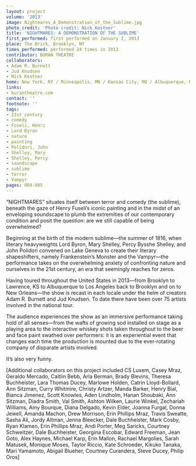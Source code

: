 ```yaml
---
layout: project
volume: '2013'
image: Nightmares_A_Demonstration_of_the_Sublime.jpg
photo_credit: 'Photo credit: Nick Kostner'
title: 'NIGHTMARES: A DEMONSTRATION OF THE SUBLIME'
first_performed: first performed on January 2, 2013
place: The Brick, Brooklyn, NY
times_performed: performed 24 times in 2013
contributor: BURAN THEATRE
collaborators:
- Adam R. Burnett
- Jud Knudsen
- Nick Kostner
home: New York, NY / Minneapolis, MN / Kansas City, MO / Albuquerque, NM
links:
- burantheatre.com
contact: ''
footnote: ''
tags:
- 21st century
- comedy
- Fuseli, Henri
- Lord Byron
- nature
- painting
- Polidori, John
- Shelley, Mary
- Shelley, Percy
- soundscape
- sublime
- terror
- Vampyr
pages: 004-005
---
```


“NIGHTMARES” situates itself between terror and comedy (the sublime), beneath the gaze of Henry Fuseli’s iconic painting and in the midst of an enveloping soundscape to plumb the extremities of our contemporary condition and posit the question: are we still capable of being overwhelmed?

Beginning at the birth of the modern sublime—the summer of 1816, when literary heavyweights Lord Byron, Mary Shelley, Percy Bysshe Shelley, and John Polidori convened on Lake Geneva to create their literary shapeshifters, namely Frankenstein’s Monster and the Vampyr—the performance takes on the overwhelming anxiety of confronting nature and ourselves in the 21st century, an era that seemingly reaches for zeros.

Having toured throughout the United States in 2013—from Brooklyn to Lawrence, KS to Albuquerque to Los Angeles back to Brooklyn and on to New Orleans—the show is recast in each locale under the helm of creators Adam R. Burnett and Jud Knudsen. To date there have been over 75 artists involved in the national tour.

The audience experiences the show as an immersive performance taking hold of all senses—from the wafts of growing sod installed on stage as a playing area to the interactive whiskey shots taken throughout to the beer and face paint swathed over performers: it is an experiential event that changes each time the production is mounted due to the ever-rotating company of disparate artists involved.

It’s also very funny.

[Additional collaborators on this project included CS Luxem, Casey Mraz, Geraldo Mercado, Caitlin Bebb, Arla Berman, Brady Blevins, Theresa Buchheister, Lara Thomas Ducey, Marlowe Holden, Catrin Lloyd-Bollard, Ann Sitzman, Curry Whitmire, Christy Artzer, Manda Barker, Henry Bial, Bianca Jimenez, Scott Knowles, Aden Lindholm, Hanan Shoubaki, Ann Sitzman, Diadra Smith, Val Smith, Ashton Wilken, Laurie Winkel, Zechariah Williams, Amy Bourque, Diana Delgado, Kevin Elder, Joanna Furgal, Donna Jewell, Amanda Machon, Drew Morrison, Erin Phillips Mraz, Travis Sweatte, Sasha Ali, Jordy Altman, Jenna Bleecker, Dale Buchheister, Mark Cosby, Ryan Klamen, Erin Phillips Mraz, Andi Porter, Meg Saricks, Courtney Schweitzer, Dale Buchheister, Georgina Escobar, Edward Freeman, Jean Goto, Alex Haynes, Michael Karp, Erin Mallon, Rachael Margolies, Sarah Matusek, Monique Moses, Taylor Riccio, Kate Schroeder, Kikuko Tanaka, Mari Yamamoto, Abigail Blueher, Courtney Curandera, Steve Ducey, Philip Oros]
